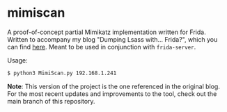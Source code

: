 # mimiscan

A proof-of-concept partial Mimikatz implementation written for Frida. Written to accompany my blog "Dumping Lsass with... Frida?", which you can find [here](https://please.donothack.us/blogs/mimikatz-frida-part-1). Meant to be used in conjunction with `frida-server`.

Usage:

```bash
$ python3 MimiScan.py 192.168.1.241
```
**Note**: This version of the project is the one referenced in the original blog. For the most recent updates and improvements to the tool, check out the main branch of this repository.
